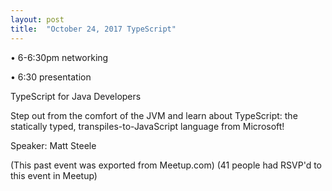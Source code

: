 ```yaml
---
layout: post
title:  "October 24, 2017 TypeScript"
---
```


• 6-6:30pm networking

• 6:30 presentation

TypeScript for Java Developers

Step out from the comfort of the JVM and learn about TypeScript: the statically typed, transpiles-to-JavaScript language from Microsoft!

Speaker: Matt Steele

(This past event was exported from Meetup.com)
(41 people had RSVP'd to this event in Meetup)